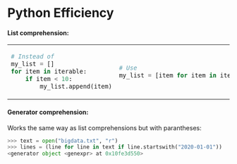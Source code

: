 # Python Efficiency

#### List comprehension:
<table>
<tr>
<td>

```python
# Instead of
my_list = []
for item in iterable:
    if item < 10:
        my_list.append(item)
```

</td>
<td>

```python
# Use
my_list = [item for item in iterable if item <10]
```

</td>
</tr>
</table>

#### Generator comprehension:
Works the same way as list comprehensions but with parantheses: 
```python
>>> text = open("bigdata.txt", "r")
>>> lines = (line for line in text if line.startswith("2020-01-01"))
<generator object <genexpr> at 0x10fe3d550>
```
